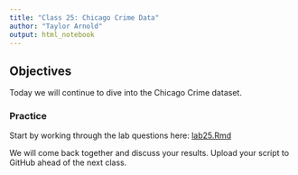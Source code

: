 ```yaml
---
title: "Class 25: Chicago Crime Data"
author: "Taylor Arnold"
output: html_notebook
---
```






## Objectives

Today we will continue to dive into the Chicago Crime dataset.

### Practice

Start by working through the lab questions here:
<a href="https://raw.githubusercontent.com/statsmaths/stat209/master/labs/lab25.Rmd" download="lab25.Rmd" target="_blank">lab25.Rmd</a>

We will come back together and discuss your results.
Upload your script to GitHub ahead of the next class.







